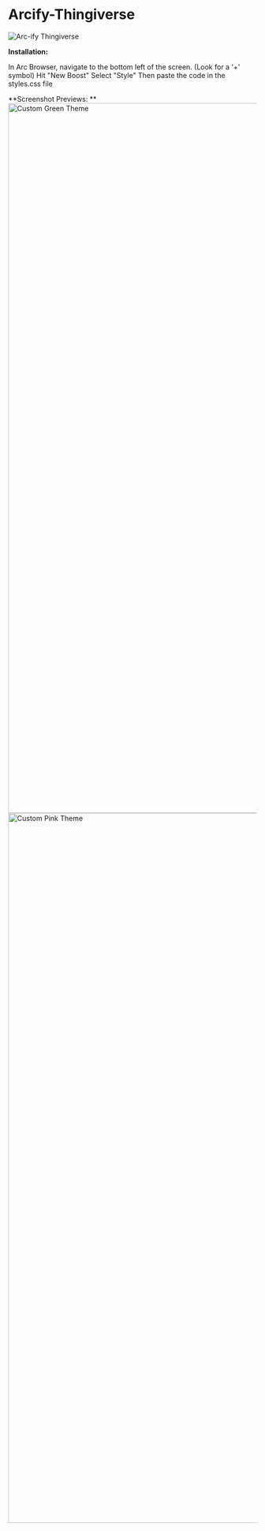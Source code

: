 # Arcify-Thingiverse
![Arc-ify Thingiverse](https://user-images.githubusercontent.com/73070356/235728721-10b40849-3896-4acc-a564-f489096611cb.png)

**Installation:**

  In Arc Browser, navigate to the bottom left of the screen. (Look for a '+' symbol)
  Hit "New Boost"
  Select "Style"
  Then paste the code in the styles.css file








**Screenshot Previews: **
<img width="1440/2" alt="Custom Green Theme" src="https://user-images.githubusercontent.com/73070356/235728937-0b45b6f2-b4e7-43f6-8938-26c79a4d8d2b.png">
<img width="1440/2" alt="Custom Pink Theme" src="https://user-images.githubusercontent.com/73070356/235728934-4529746b-6114-444a-a379-b695f7d62375.png">
